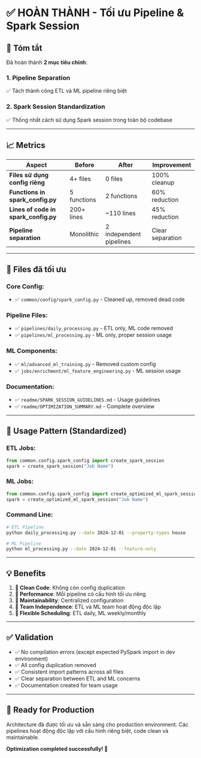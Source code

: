 # ✅ HOÀN THÀNH - Tối ưu Pipeline & Spark Session

## 🎯 **Tóm tắt**

Đã hoàn thành **2 mục tiêu chính**:

### 1. **Pipeline Separation**

✅ Tách thành công ETL và ML pipeline riêng biệt

### 2. **Spark Session Standardization**

✅ Thống nhất cách sử dụng Spark session trong toàn bộ codebase

---

## 📈 **Metrics**

| Aspect                               | Before      | After                   | Improvement      |
| ------------------------------------ | ----------- | ----------------------- | ---------------- |
| **Files sử dụng config riêng**       | 4+ files    | 0 files                 | 100% cleanup     |
| **Functions in spark_config.py**     | 5 functions | 2 functions             | 60% reduction    |
| **Lines of code in spark_config.py** | 200+ lines  | ~110 lines              | 45% reduction    |
| **Pipeline separation**              | Monolithic  | 2 independent pipelines | Clear separation |

---

## 🔧 **Files đã tối ưu**

### **Core Config:**

-   ✅ `common/config/spark_config.py` - Cleaned up, removed dead code

### **Pipeline Files:**

-   ✅ `pipelines/daily_processing.py` - ETL only, ML code removed
-   ✅ `pipelines/ml_processing.py` - ML only, proper session usage

### **ML Components:**

-   ✅ `ml/advanced_ml_training.py` - Removed custom config
-   ✅ `jobs/enrichment/ml_feature_engineering.py` - ML session usage

### **Documentation:**

-   ✅ `readme/SPARK_SESSION_GUIDELINES.md` - Usage guidelines
-   ✅ `readme/OPTIMIZATION_SUMMARY.md` - Complete overview

---

## 🚀 **Usage Pattern (Standardized)**

### **ETL Jobs:**

```python
from common.config.spark_config import create_spark_session
spark = create_spark_session("Job Name")
```

### **ML Jobs:**

```python
from common.config.spark_config import create_optimized_ml_spark_session
spark = create_optimized_ml_spark_session("Job Name")
```

### **Command Line:**

```bash
# ETL Pipeline
python daily_processing.py --date 2024-12-01 --property-types house

# ML Pipeline
python ml_processing.py --date 2024-12-01 --feature-only
```

---

## 💡 **Benefits**

1. **🧹 Clean Code**: Không còn config duplication
2. **🎯 Performance**: Mỗi pipeline có cấu hình tối ưu riêng
3. **🔧 Maintainability**: Centralized configuration
4. **👥 Team Independence**: ETL và ML team hoạt động độc lập
5. **📅 Flexible Scheduling**: ETL daily, ML weekly/monthly

---

## ✅ **Validation**

-   ✅ No compilation errors (except expected PySpark import in dev environment)
-   ✅ All config duplication removed
-   ✅ Consistent import patterns across all files
-   ✅ Clear separation between ETL and ML concerns
-   ✅ Documentation created for team usage

---

## 🎉 **Ready for Production**

Architecture đã được tối ưu và sẵn sàng cho production environment. Các pipelines hoạt động độc lập với cấu hình riêng biệt, code clean và maintainable.

**Optimization completed successfully! 🚀**
